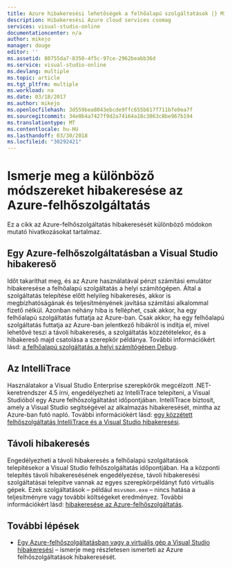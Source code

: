 ```yaml
---
title: Azure hibakeresési lehetőségek a felhőalapú szolgáltatások |} Microsoft Docs
description: Hibakeresési Azure cloud services csomag
services: visual-studio-online
documentationcenter: n/a
author: mikejo
manager: douge
editor: ''
ms.assetid: 80755da7-8350-4f5c-97ce-2962beabb36d
ms.service: visual-studio-online
ms.devlang: multiple
ms.topic: article
ms.tgt_pltfrm: multiple
ms.workload: na
ms.date: 03/18/2017
ms.author: mikejo
ms.openlocfilehash: 3d559bea8043ebcde9ffc655b617f711bfe0ea7f
ms.sourcegitcommit: 34e0b4a7427f9d2a74164a18c3063c8be967b194
ms.translationtype: MT
ms.contentlocale: hu-HU
ms.lasthandoff: 03/30/2018
ms.locfileid: "30292421"
---
```

# <a name="learn-the-various-ways-to-debug-an-azure-cloud-service"></a>Ismerje meg a különböző módszereket hibakeresése az Azure-felhőszolgáltatás
Ez a cikk az Azure-felhőszolgáltatás hibakeresését különböző módokon mutató hivatkozásokat tartalmaz. 

## <a name="debugging-an-azure-cloud-service-in-visual-studio"></a>Egy Azure-felhőszolgáltatásban a Visual Studio hibakereső
Időt takaríthat meg, és az Azure használatával pénzt számítási emulátor hibakeresése a felhőalapú szolgáltatás a helyi számítógépen. Által a szolgáltatás telepítése előtt helyileg hibakeresés, akkor is megbízhatóságának és teljesítményének javítása számítási alkalommal fizető nélkül. Azonban néhány hiba is felléphet, csak akkor, ha egy felhőalapú szolgáltatás futtatja az Azure-ban. Csak akkor, ha egy felhőalapú szolgáltatás futtatja az Azure-ban jelentkező hibákról is indítja el, mivel lehetővé teszi a távoli hibakeresés, a szolgáltatás közzétételekor, és a hibakereső majd csatolása a szerepkör példánya. További információkért lásd: [a felhőalapú szolgáltatás a helyi számítógépen Debug](vs-azure-tools-debug-cloud-services-virtual-machines.md#debug-your-cloud-service-on-your-local-computer).

## <a name="using-intellitrace"></a>Az IntelliTrace 
Használatakor a Visual Studio Enterprise szerepkörök megcélzott .NET-keretrendszer 4.5 írni, engedélyezheti az IntelliTrace telepíteni, a Visual Studióból egy Azure felhőszolgáltatást időpontjában. IntelliTrace biztosít, amely a Visual Studio segítségével az alkalmazás hibakeresését, mintha az Azure-ban futó napló. További információkért lásd: [egy közzétett felhőszolgáltatás IntelliTrace és a Visual Studio hibakeresési](http://go.microsoft.com/fwlink/p/?LinkId=623016).

## <a name="remote-debugging"></a>Távoli hibakeresés 
Engedélyezheti a távoli hibakeresés a felhőalapú szolgáltatások telepítésekor a Visual Studio felhőszolgáltatás időpontjában. Ha a központi telepítés távoli hibakeresésének engedélyezése, távoli hibakeresési szolgáltatásai telepítve vannak az egyes szerepkörpéldányt futó virtuális gépek. Ezek szolgáltatások – például `msvsmon.exe` – nincs hatása a teljesítményre vagy további költségeket eredményez. További információkért lásd: [hibakeresése az Azure-felhőszolgáltatás](vs-azure-tools-debug-cloud-services-virtual-machines.md#debug-a-cloud-service-in-azure).

## <a name="next-steps"></a>További lépések
- [Egy Azure-felhőszolgáltatásban vagy a virtuális gép a Visual Studio hibakeresési](./vs-azure-tools-debug-cloud-services-virtual-machines.md) – ismerje meg részletesen ismerteti az Azure felhőszolgáltatások hibakeresését.